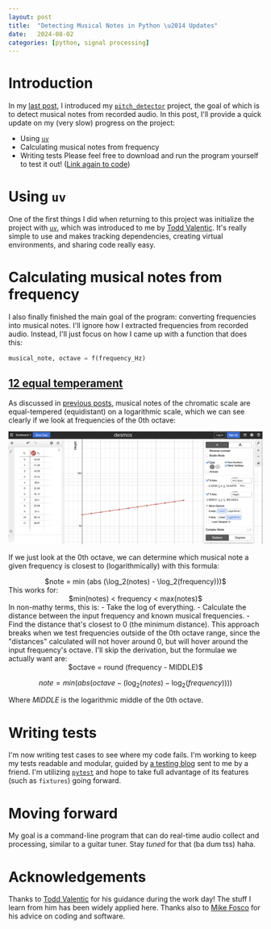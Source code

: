 ```yaml
---
layout: post
title:  "Detecting Musical Notes in Python \u2014 Updates"
date:   2024-08-02
categories: [python, signal processing]
---
```


# Introduction
In my [last post](https://reneedesporte.github.io/2024/08/02/detecting-frequencies-in-audio-signals-with-python/), I introduced my [`pitch_detector`](https://github.com/reneedesporte/pitch_detector) project, the goal of which is to detect musical notes from recorded audio. In this post, I'll provide a quick update on my (very slow) progress on the project:
- Using [`uv`](https://docs.astral.sh/uv/)
- Calculating musical notes from frequency
- Writing tests
Please feel free to download and run the program yourself to test it out! ([Link again to code](https://github.com/reneedesporte/pitch_detector))

# Using `uv`
One of the first things I did when returning to this project was initialize the project with [`uv`](https://docs.astral.sh/uv/), which was introduced to me by [Todd Valentic](https://github.com/valentic). It's really simple to use and makes tracking dependencies, creating virtual environments, and sharing code really easy.

# Calculating musical notes from frequency
I also finally finished the main goal of the program: converting frequencies into musical notes. I'll ignore how I extracted frequencies from recorded audio. Instead, I'll just focus on how I came up with a function that does this:
```python
musical_note, octave = f(frequency_Hz)
```

## [12 equal temperament](https://en.wikipedia.org/wiki/12_equal_temperament)
As discussed in [previous posts](https://reneedesporte.github.io/2024/08/02/detecting-frequencies-in-audio-signals-with-python/), musical notes of the chromatic scale are equal-tempered (equidistant) on a logarithmic scale, which we can see clearly if we look at frequencies of the 0th octave:

![Logarithmic plot](/assets/img/desmos_plot_frequencies.png)

If we just look at the 0th octave, we can determine which musical note a given frequency is closest to (logarithmically) with this formula:
<div style="text-align: center;">
$note = min (abs (\log_2(notes) - \log_2(frequency)))$
</div>
This works for:
<div style="text-align: center;">
$min(notes) < frequency < max(notes)$
</div>
In non-mathy terms, this is:
- Take the log of everything.
- Calculate the distance between the input frequency and known musical frequencies.
- Find the distance that's closest to 0 (the minimum distance).
This approach breaks when we test frequencies outside of the 0th octave range, since the "distances" calculated will not hover around 0, but will hover around the input frequency's octave. I'll skip the derivation, but the formulae we actually want are:
<div style="text-align: center;">
$octave = round (frequency - MIDDLE)$

$note = min (abs(octave - (\log_2(notes) - \log_2(frequency))))$
</div>

Where $MIDDLE$ is the logarithmic middle of the 0th octave.

# Writing tests
I'm now writing test cases to see where my code fails. I'm working to keep my tests readable and modular, guided by [a testing blog](https://testing.googleblog.com/2018/06/testing-on-toilet-keep-tests-focused.html) sent to me by a friend. I'm utilizing [`pytest`](https://docs.pytest.org/en/stable/) and hope to take full advantage of its features (such as `fixtures`) going forward.

# Moving forward
My goal is a command-line program that can do real-time audio collect and processing, similar to a guitar tuner. Stay _tuned_ for that (ba dum tss) haha.

# Acknowledgements
Thanks to [Todd Valentic](https://github.com/valentic) for his guidance during the work day! The stuff I learn from him has been widely applied here. Thanks also to [Mike Fosco](https://www.linkedin.com/in/michael-fosco-73706569/) for his advice on coding and software.
